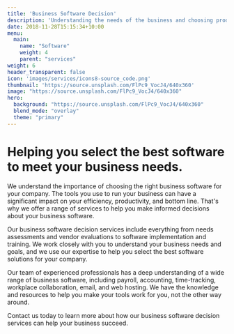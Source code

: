 ```yaml
---
title: 'Business Software Decision'
description: 'Understanding the needs of the business and choosing product solutions.'
date: 2018-11-28T15:15:34+10:00
menu:
  main:
    name: "Software"
    weight: 4
    parent: "services"
weight: 6
header_transparent: false
icon: 'images/services/icons8-source_code.png'
thumbnail: 'https://source.unsplash.com/FlPc9_VocJ4/640x360'
image: "https://source.unsplash.com/FlPc9_VocJ4/640x360"
hero:
  background: "https://source.unsplash.com/FlPc9_VocJ4/640x360"
  blend_mode: "overlay"
  theme: "primary"
---
```


# Helping you select the best software to meet your business needs.

We understand the importance of choosing the right business software for your company. The tools you use to run your business can have a significant impact on your efficiency, productivity, and bottom line. That's why we offer a range of services to help you make informed decisions about your business software.

Our business software decision services include everything from needs assessments and vendor evaluations to software implementation and training. We work closely with you to understand your business needs and goals, and we use our expertise to help you select the best software solutions for your company.

Our team of experienced professionals has a deep understanding of a wide range of business software, including payroll, accounting, time-tracking, workplace collaboration, email, and web hosting. We have the knowledge and resources to help you make your tools work for you, not the other way around.

Contact us today to learn more about how our business software decision services can help your business succeed.
